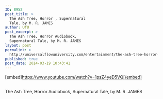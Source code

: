 ```yaml
---
ID: 8952
post_title: >
  The Ash Tree, Horror , Supernatural
  Tale, by M. R. JAMES
author: UfU
post_excerpt: >
  The Ash Tree, Horror Audiobook,
  Supernatural Tale, by M. R. JAMES
layout: post
permalink: >
  http://universalflowuniversity.com/entertainment/the-ash-tree-horror-supernatural-tale-by-m-r-james/
published: true
post_date: 2014-03-19 10:43:41
---
```

[embed]https://www.youtube.com/watch?v=1psZ4yeD5VQ[/embed]</br></br>
<p>The Ash Tree, Horror Audiobook, Supernatural Tale, by M. R. JAMES</p>